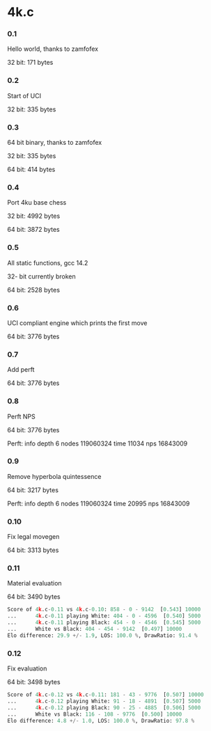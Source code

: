 # 4k.c

### 0.1
Hello world, thanks to zamfofex

32 bit: 171 bytes

### 0.2
Start of UCI

32 bit: 335 bytes

### 0.3
64 bit binary, thanks to zamfofex

32 bit: 335 bytes

64 bit: 414 bytes

### 0.4

Port 4ku base chess

32 bit: 4992 bytes

64 bit: 3872 bytes

### 0.5

All static functions, gcc 14.2

32- bit currently broken

64 bit: 2528 bytes

### 0.6

UCI compliant engine which prints the first move

64 bit: 3776 bytes

### 0.7

Add perft

64 bit: 3776 bytes


### 0.8

Perft NPS

64 bit: 3776 bytes

Perft: info depth 6 nodes 119060324 time 11034 nps 16843009

### 0.9

Remove hyperbola quintessence

64 bit: 3217 bytes

Perft: info depth 6 nodes 119060324 time 20995 nps 16843009


### 0.10

Fix legal movegen

64 bit: 3313 bytes

### 0.11

Material evaluation

64 bit: 3490 bytes

```py
Score of 4k.c-0.11 vs 4k.c-0.10: 858 - 0 - 9142  [0.543] 10000
...      4k.c-0.11 playing White: 404 - 0 - 4596  [0.540] 5000
...      4k.c-0.11 playing Black: 454 - 0 - 4546  [0.545] 5000
...      White vs Black: 404 - 454 - 9142  [0.497] 10000
Elo difference: 29.9 +/- 1.9, LOS: 100.0 %, DrawRatio: 91.4 %
```

### 0.12

Fix evaluation

64 bit: 3498 bytes

```py
Score of 4k.c-0.12 vs 4k.c-0.11: 181 - 43 - 9776  [0.507] 10000
...      4k.c-0.12 playing White: 91 - 18 - 4891  [0.507] 5000
...      4k.c-0.12 playing Black: 90 - 25 - 4885  [0.506] 5000
...      White vs Black: 116 - 108 - 9776  [0.500] 10000
Elo difference: 4.8 +/- 1.0, LOS: 100.0 %, DrawRatio: 97.8 %
```
